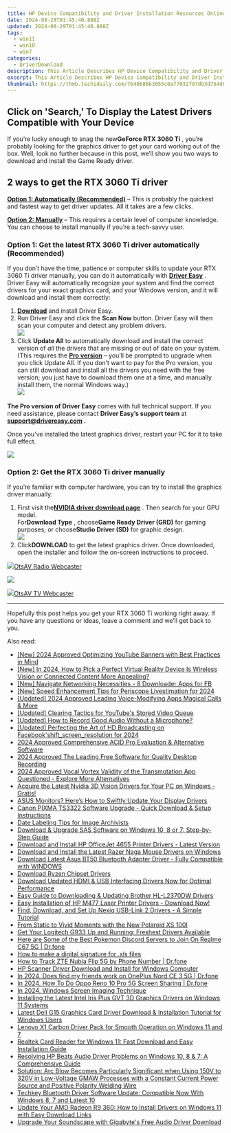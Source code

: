 ```yaml
---
title: HP Device Compatibility and Driver Installation Resources Online
date: 2024-08-28T01:45:40.888Z
updated: 2024-08-29T01:45:40.888Z
tags:
  - win11
  - win10
  - win7
categories:
  - DriverDownload
description: This Article Describes HP Device Compatibility and Driver Installation Resources Online
excerpt: This Article Describes HP Device Compatibility and Driver Installation Resources Online
thumbnail: https://thmb.techidaily.com/7640686b3055c0a77032f97db3d754d6950a2fb76c1e14b848d584888858dae0.jpg
---
```


## Click on 'Search,' To Display the Latest Drivers Compatible with Your Device

If you’re lucky enough to snag the new**GeForce RTX 3060 Ti** , you’re probably looking for the graphics driver to get your card working out of the box. Well, look no further because in this post, we’ll show you two ways to download and install the Game Ready driver.

## 2 ways to get the RTX 3060 Ti driver

**[Option 1: Automatically (Recommended)](https://www.drivereasy.com/knowledge/download-geforce-rtx-3060-ti-driver-for-windows-10-8-or-7/#option1)**  – This is probably the quickest and fastest way to get driver updates. All it takes are a few clicks.

**[Option 2: Manually](https://tools.techidaily.com/drivereasy/download/)**  – This requires a certain level of computer knowledge. You can choose to install manually if you’re a tech-savvy user.

### Option 1: Get the latest RTX 3060 Ti driver automatically (Recommended)

 If you don’t have the time, patience or computer skills to update your RTX 3060 Ti driver manually, you can do it automatically with **[Driver Easy](https://tools.techidaily.com/drivereasy/download/)**  . Driver Easy will automatically recognize your system and find the correct drivers for your exact graphics card, and your Windows version, and it will download and install them correctly:

1. **[Download](https://tools.techidaily.com/drivereasy/download/)**  and install Driver Easy.
2. Run Driver Easy and click the **Scan Now** button. Driver Easy will then scan your computer and detect any problem drivers.  
![](https://images.drivereasy.com/wp-content/uploads/2020/08/Scan-now.jpg)
3. Click **Update All** to automatically download and install the correct version of _all_ the drivers that are missing or out of date on your system.(This requires the **[Pro version](https://tools.techidaily.com/drivereasy/download/)**  – you’ll be prompted to upgrade when you click Update All. If you don’t want to pay for the Pro version, you can still download and install all the drivers you need with the free version; you just have to download them one at a time, and manually install them, the normal Windows way.)  
![](https://images.drivereasy.com/wp-content/uploads/2021/01/3060-ti-de-update-all.jpg)

**The Pro version of Driver Easy** comes with full technical support. If you need assistance, please contact **Driver Easy’s support team** at **[support@drivereasy.com](https://tools.techidaily.com/drivereasy/download/) .**

 Once you’ve installed the latest graphics driver, restart your PC for it to take full effect.

<!-- affiliate ads begin -->
<a href="https://shop.manycam.com/order/checkout.php?PRODS=17729331&QTY=1&AFFILIATE=108875&CART=1"><img src="https://secure.avangate.com/images/merchant/8230bea7d54bcdf99cdfe85cb07313d5/mcaffbanner600x500.png" border="0"></a>
<!-- affiliate ads end -->
### Option 2: Get the RTX 3060 Ti driver manually

 If you’re familiar with computer hardware, you can try to install the graphics driver manually:

1. First visit the[**NVIDIA driver download page**](https://tools.techidaily.com/drivereasy/download/) . Then search for your GPU model.  
 For**Download Type** , choose**Game Ready Driver (GRD)** for gaming purposes; or choose**Studio Driver (SD)** for graphic design.  
![](https://images.drivereasy.com/wp-content/uploads/2021/01/3060-ti-manually-1.jpg)
2. Click**DOWNLOAD** to get the latest graphics driver. Once downloaded, open the installer and follow the on-screen instructions to proceed.  
<!-- affiliate ads begin -->
<a href="https://otszone.ots7.com/order/checkout.php?PRODS=4713322&QTY=1&AFFILIATE=108875&CART=1"><img src="https://green.ots7.com/screenshots/OtsAV/OtsAVRadio1.90-300x188.jpg" border="0">OtsAV Radio Webcaster</a>
<!-- affiliate ads end -->
![](https://images.drivereasy.com/wp-content/uploads/2021/01/3060-ti-manually-2.jpg)

<!-- affiliate ads begin -->
<a href="https://otszone.ots7.com/order/checkout.php?PRODS=4713324&QTY=1&AFFILIATE=108875&CART=1"><img src="https://green.ots7.com/screenshots/OtsAV/OtsAVTV1.90-300x188.jpg" border="0">OtsAV TV Webcaster</a>
<!-- affiliate ads end -->
---

 Hopefully this post helps you get your RTX 3060 Ti working right away. If you have any questions or ideas, leave a comment and we’ll get back to you.

<ins class="adsbygoogle"
     style="display:block"
     data-ad-format="autorelaxed"
     data-ad-client="ca-pub-7571918770474297"
     data-ad-slot="1223367746"></ins>



<ins class="adsbygoogle"
     style="display:block"
     data-ad-client="ca-pub-7571918770474297"
     data-ad-slot="8358498916"
     data-ad-format="auto"
     data-full-width-responsive="true"></ins>

<span class="atpl-alsoreadstyle">Also read:</span>
<div><ul>
<li><a href="https://youtube-zero.techidaily.com/024-approved-optimizing-youtube-banners-with-best-practices-in-mind/"><u>[New] 2024 Approved  Optimizing YouTube Banners with Best Practices in Mind</u></a></li>
<li><a href="https://vp-tips.techidaily.com/new-in-2024-how-to-pick-a-perfect-virtual-reality-device-is-wireless-vision-or-connected-content-more-appealing/"><u>[New] In 2024, How to Pick a Perfect Virtual Reality Device  Is Wireless Vision or Connected Content More Appealing?</u></a></li>
<li><a href="https://facebook-video-recording.techidaily.com/new-navigate-networking-necessities-8-downloader-apps-for-fb/"><u>[New] Navigate Networking Necessities - 8 Downloader Apps for FB</u></a></li>
<li><a href="https://vp-tips.techidaily.com/new-speed-enhancement-tips-for-periscope-livestimation-for-2024/"><u>[New] Speed Enhancement Tips for Periscope Livestimation for 2024</u></a></li>
<li><a href="https://vp-tips.techidaily.com/updated-2024-approved-leading-voice-modifying-apps-magical-calls-and-more/"><u>[Updated] 2024 Approved  Leading Voice-Modifying Apps  Magical Calls & More</u></a></li>
<li><a href="https://youtube-videos.techidaily.com/updated-clearing-tactics-for-youtubes-stored-video-queue/"><u>[Updated] Clearing Tactics for YouTube's Stored Video Queue</u></a></li>
<li><a href="https://youtube-help.techidaily.com/1716806221212-updated-how-to-record-good-audio-without-a-microphone/"><u>[Updated] How to Record Good Audio Without a Microphone?</u></a></li>
<li><a href="https://facebook-videos.techidaily.com/updated-perfecting-the-art-of-hd-broadcasting-on-facebookshiftscreenresolution-for-2024/"><u>[Updated] Perfecting the Art of HD Broadcasting on Facebook'shift_screen_resolution for 2024</u></a></li>
<li><a href="https://extra-lessons.techidaily.com/2024-approved-comprehensive-acid-pro-evaluation-and-alternative-software/"><u>2024 Approved  Comprehensive ACID Pro Evaluation & Alternative Software</u></a></li>
<li><a href="https://screen-activity-recording.techidaily.com/2024-approved-the-leading-free-software-for-quality-desktop-recording/"><u>2024 Approved  The Leading Free Software for Quality Desktop Recording</u></a></li>
<li><a href="https://fox-hovers.techidaily.com/2024-approved-vocal-vortex-validity-of-the-transmutation-app-questioned-explore-more-alternatives/"><u>2024 Approved  Vocal Vortex  Validity of the Transmutation App Questioned - Explore More Alternatives</u></a></li>
<li><a href="https://win-dash.techidaily.com/acquire-the-latest-nvidia-3d-vision-drivers-for-your-pc-on-windows-gratis/"><u>Acquire the Latest Nvidia 3D Vision Drivers for Your PC on Windows - Gratis!</u></a></li>
<li><a href="https://win-dash.techidaily.com/asus-monitors-heres-how-to-swiftly-update-your-display-drivers/"><u>ASUS Monitors? Here’s How to Swiftly Update Your Display Drivers</u></a></li>
<li><a href="https://win-dash.techidaily.com/canon-pixma-ts3322-software-upgrade-quick-download-and-setup-instructions/"><u>Canon PIXMA TS3322 Software Upgrade - Quick Download & Setup Instructions</u></a></li>
<li><a href="https://fox-links.techidaily.com/date-labeling-tips-for-image-archivists/"><u>Date Labeling Tips for Image Archivists</u></a></li>
<li><a href="https://win-dash.techidaily.com/download-and-upgrade-sas-software-on-windows-10-8-or-7-step-by-step-guide/"><u>Download & Upgrade SAS Software on Windows 10, 8 or 7: Step-by-Step Guide</u></a></li>
<li><a href="https://win-dash.techidaily.com/download-and-install-hp-officejet-4655-printer-drivers-latest-version/"><u>Download and Install HP OfficeJet 4655 Printer Drivers - Latest Version</u></a></li>
<li><a href="https://win-dash.techidaily.com/download-and-install-the-latest-razer-naga-mouse-drivers-on-windows/"><u>Download and Install the Latest Razer Naga Mouse Drivers on Windows</u></a></li>
<li><a href="https://win-dash.techidaily.com/download-latest-asus-bt50-bluetooth-adapter-driver-fully-compatible-with-windows/"><u>Download Latest Asus BT50 Bluetooth Adapter Driver - Fully Compatible with WINDOWS</u></a></li>
<li><a href="https://win-dash.techidaily.com/download-ryzen-chipset-drivers/"><u>Download Ryzen Chipset Drivers</u></a></li>
<li><a href="https://win-dash.techidaily.com/download-updated-hdmi-and-usb-interfacing-drivers-now-for-optimal-performance/"><u>Download Updated HDMI & USB Interfacing Drivers Now for Optimal Performance</u></a></li>
<li><a href="https://win-dash.techidaily.com/easy-guide-to-downloading-and-updating-brother-hl-l2370dw-drivers/"><u>Easy Guide to Downloading & Updating Brother HL-L2370DW Drivers</u></a></li>
<li><a href="https://win-dash.techidaily.com/easy-installation-of-hp-m477-laser-printer-drivers-download-now/"><u>Easy Installation of HP M477 Laser Printer Drivers - Download Now!</u></a></li>
<li><a href="https://win-dash.techidaily.com/find-download-and-set-up-nexiq-usb-link-2-drivers-a-simple-tutorial/"><u>Find, Download, and Set Up Nexiq USB-Link 2 Drivers - A Simple Tutorial</u></a></li>
<li><a href="https://fox-hovers.techidaily.com/from-static-to-vivid-moments-with-the-new-polaroid-xs-100i/"><u>From Static to Vivid Moments with the New Polaroid XS 100I</u></a></li>
<li><a href="https://win-dash.techidaily.com/1722970157323-get-your-logitech-g933-up-and-running-freshest-drivers-available/"><u>Get Your Logitech G933 Up and Running: Freshest Drivers Available</u></a></li>
<li><a href="https://pokemon-go-android.techidaily.com/here-are-some-of-the-best-pokemon-discord-servers-to-join-on-realme-c67-5g-drfone-by-drfone-virtual-android/"><u>Here are Some of the Best Pokemon Discord Servers to Join On Realme C67 5G | Dr.fone</u></a></li>
<li><a href="https://blog-min.techidaily.com/how-to-make-a-digital-signature-for-xls-files-by-ldigisigner-sign-a-excel-sign-a-excel/"><u>How to make a digital signature for .xls files</u></a></li>
<li><a href="https://android-location-track.techidaily.com/how-to-track-zte-nubia-flip-5g-by-phone-number-drfone-by-drfone-virtual-android/"><u>How to Track ZTE Nubia Flip 5G by Phone Number | Dr.fone</u></a></li>
<li><a href="https://win-dash.techidaily.com/hp-scanner-driver-download-and-install-for-windows-computer/"><u>HP Scanner Driver Download and Install for Windows Computer</u></a></li>
<li><a href="https://location-social.techidaily.com/in-2024-does-find-my-friends-work-on-oneplus-nord-ce-3-5g-drfone-by-drfone-virtual-android/"><u>In 2024, Does find my friends work on OnePlus Nord CE 3 5G | Dr.fone</u></a></li>
<li><a href="https://screen-mirror.techidaily.com/in-2024-how-to-do-oppo-reno-10-pro-5g-screen-sharing-drfone-by-drfone-android/"><u>In 2024, How To Do Oppo Reno 10 Pro 5G Screen Sharing | Dr.fone</u></a></li>
<li><a href="https://screen-mirroring-recording.techidaily.com/in-2024-windows-screen-imaging-technique/"><u>In 2024, Windows Screen Imaging Technique</u></a></li>
<li><a href="https://win-dash.techidaily.com/installing-the-latest-intel-iris-plus-gvt-3d-graphics-drivers-on-windows-11-systems/"><u>Installing the Latest Intel Iris Plus GVT 3D Graphics Drivers on Windows 11 Systems</u></a></li>
<li><a href="https://win-dash.techidaily.com/latest-dell-g15-graphics-card-driver-download-and-installation-tutorial-for-windows-users/"><u>Latest Dell G15 Graphics Card Driver Download & Installation Tutorial for Windows Users</u></a></li>
<li><a href="https://win-dash.techidaily.com/lenovo-x1-carbon-driver-pack-for-smooth-operation-on-windows-11-and-7/"><u>Lenovo X1 Carbon Driver Pack for Smooth Operation on Windows 11 and 7</u></a></li>
<li><a href="https://win-dash.techidaily.com/realtek-card-reader-for-windows-11-fast-download-and-easy-installation-guide/"><u>Realtek Card Reader for Windows 11: Fast Download and Easy Installation Guide</u></a></li>
<li><a href="https://win-dash.techidaily.com/resolving-hp-beats-audio-driver-problems-on-windows-10-8-and-7-a-comprehensive-guide/"><u>Resolving HP Beats Audio Driver Problems on Windows 10, 8 & 7: A Comprehensive Guide</u></a></li>
<li><a href="https://win-dash.techidaily.com/solution-arc-blow-becomes-particularly-significant-when-using-150v-to-320v-in-low-voltage-gmaw-processes-with-a-constant-current-power-source-and-positive-p160/"><u>Solution: Arc Blow Becomes Particularly Significant when Using 150V to 320V in Low-Voltage GMAW Processes with a Constant Current Power Source and Positive Polarity Welding Wire</u></a></li>
<li><a href="https://win-dash.techidaily.com/techkey-bluetooth-driver-software-update-compatible-now-with-windows-8-7-and-latest-10/"><u>Techkey Bluetooth Driver Software Update: Compatible Now With Windows 8, 7 and Latest 10</u></a></li>
<li><a href="https://win-dash.techidaily.com/update-your-amd-radeon-r9-360-how-to-install-drivers-on-windows-11-with-easy-download-links/"><u>Update Your AMD Radeon R9 360: How to Install Drivers on Windows 11 with Easy Download Links</u></a></li>
<li><a href="https://win-dash.techidaily.com/upgrade-your-soundscape-with-gigabytes-free-audio-driver-download/"><u>Upgrade Your Soundscape with Gigabyte's Free Audio Driver Download</u></a></li>
</ul></div>
